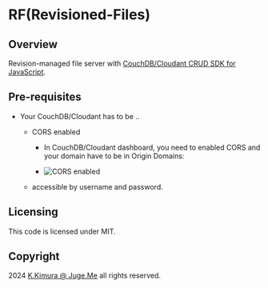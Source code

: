 # RF(Revisioned-Files)


## Overview

Revision-managed file server with [CouchDB/Cloudant CRUD SDK for JavaScript](https://github.com/dotnsf/couchdb-crud-sdk/).


## Pre-requisites

- Your CouchDB/Cloudant has to be ..

  - CORS enabled

    - In CouchDB/Cloudant dashboard, you need to enabled CORS and your domain have to be in Origin Domains:

    - ![CORS enabled](https://dotnsf.github.io/couchdb-crud-sdk/img_00.png)

  - accessible by username and password.


## Licensing

This code is licensed under MIT.


## Copyright

2024  [K.Kimura @ Juge.Me](https://github.com/dotnsf) all rights reserved.
